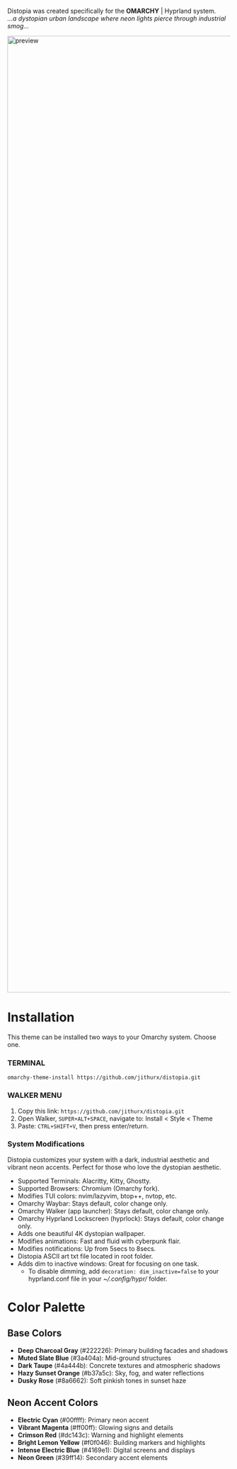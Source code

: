 Distopia was created specifically for the **OMARCHY** | Hyprland system.</br>
*...a dystopian urban landscape where neon lights pierce through industrial smog...*

<img width="3841" height="2161" alt="preview" src="https://github.com/user-attachments/assets/distopia-preview" />

# Installation
This theme can be installed two ways to your Omarchy system. Choose one.

### TERMINAL
`omarchy-theme-install https://github.com/jithurx/distopia.git`
### WALKER MENU
1. Copy this link: `https://github.com/jithurx/distopia.git`
2. Open Walker, `SUPER+ALT+SPACE`, navigate to: Install < Style < Theme
3. Paste: `CTRL+SHIFT+V`, then press enter/return.

### System Modifications
Distopia customizes your system with a dark, industrial aesthetic and vibrant neon accents. Perfect for those who love the dystopian aesthetic.</br>
- Supported Terminals: Alacritty, Kitty, Ghostty.
- Supported Browsers: Chromium (Omarchy fork).
- Modifies TUI colors: nvim/lazyvim, btop++, nvtop, etc.
- Omarchy Waybar: Stays default, color change only.
- Omarchy Walker (app launcher): Stays default, color change only.
- Omarchy Hyprland Lockscreen (hyprlock): Stays default, color change only.
- Adds one beautiful 4K dystopian wallpaper.
- Modifies animations: Fast and fluid with cyberpunk flair.
- Modifies notifications: Up from 5secs to 8secs.
- Distopia ASCII art txt file located in root folder.
- Adds dim to inactive windows: Great for focusing on one task.
  - To disable dimming, add `decoration: dim_inactive=false` to your hyprland.conf file in your *~/.config/hypr/* folder.

# Color Palette
## Base Colors
- **Deep Charcoal Gray** (#222226): Primary building facades and shadows
- **Muted Slate Blue** (#3a404a): Mid-ground structures
- **Dark Taupe** (#4a444b): Concrete textures and atmospheric shadows
- **Hazy Sunset Orange** (#b37a5c): Sky, fog, and water reflections
- **Dusky Rose** (#8a6662): Soft pinkish tones in sunset haze

## Neon Accent Colors
- **Electric Cyan** (#00ffff): Primary neon accent
- **Vibrant Magenta** (#ff00ff): Glowing signs and details
- **Crimson Red** (#dc143c): Warning and highlight elements
- **Bright Lemon Yellow** (#f0f046): Building markers and highlights
- **Intense Electric Blue** (#4169e1): Digital screens and displays
- **Neon Green** (#39ff14): Secondary accent elements
